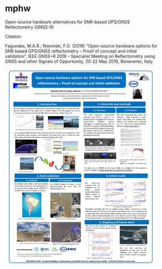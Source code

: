 # mphw
Open-source hardware alternatives for SNR-based GPS/GNSS Reflectometry (GNSS-R)

Citation:

Fagundes, M.A.R.; Nievinski, F.G. (2019) "Open-source hardware options for SNR based GPS/GNSS reflectometry – Proof of concept and initial validation", IEEE GNSS+R 2019 – Specialist Meeting on Reflectometry using GNSS and other Signals of Opportunity, 20-22 May 2019, Benevento, Italy. 

![poster](https://raw.githubusercontent.com/fgnievinski/mphw/master/docs/poster_pre_revisao7b.jpg)
